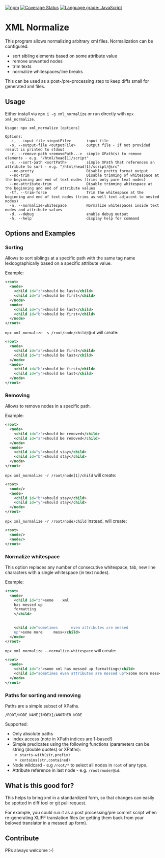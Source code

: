 [![npm](https://img.shields.io/npm/v/xml_normalize)](https://www.npmjs.com/package/xml_normalize)
[![Coverage Status](https://coveralls.io/repos/github/daniel-sc/xml_normalize/badge.svg?branch=main)](https://coveralls.io/github/daniel-sc/xml_normalize?branch=main)
[![Language grade: JavaScript](https://img.shields.io/lgtm/grade/javascript/g/daniel-sc/xml_normalize.svg?logo=lgtm&logoWidth=18)](https://lgtm.com/projects/g/daniel-sc/xml_normalize/context:javascript)

# XML Normalize

This program allows normalizing arbitrary xml files.
Normalization can be configured:

* sort sibling elements based on some attribute value
* remove unwanted nodes
* trim texts
* normalize whitespaces/line breaks

This can be used as a post-/pre-processing step to keep diffs small for generated xml files.

## Usage

Either install via `npm i -g xml_normalize` or run directly with `npx xml_normalize`.

```text
Usage: npx xml_normalize [options]

Options:
  -i, --input-file <inputFile>       input file
  -o, --output-file <outputFile>     output file - if not provided result is printed to stdout
  -r, --remove-path <removePath...>  simple XPath(s) to remove elements - e.g. "/html/head[1]/script"
  -s, --sort-path <sortPath>         simple XPath that references an attribute to sort - e.g. "/html/head[1]/script/@src"
  --no-pretty                        Disable pretty format output
  --no-trim                          Disable trimming of whitespace at the beginning and end of text nodes (trims only pure text nodes)
  --no-attribute-trim                Disable trimming whitespace at the beginning and end of attribute values
  -tf, --trim-force                  Trim the whitespace at the beginning and end of text nodes (trims as well text adjacent to nested nodes)
  -n, --normalize-whitespace         Normalize whitespaces inside text nodes and attribute values
  -d, --debug                        enable debug output
  -h, --help                         display help for command
```

## Options and Examples

### Sorting

Allows to sort siblings at a specific path 
with the same tag name lexicographically
based on a specific attribute value.

Example:

```xml
<root>
  <node>
    <child id="z">should be last</child>
    <child id="a">should be first</child>
  </node>
  <node>
    <child id="y">should be last</child>
    <child id="b">should be first</child>
  </node>
</root>
```

`npx xml_normalize -s /root/node/child/@id` will create:

```xml
<root>
  <node>
    <child id="a">should be first</child>
    <child id="z">should be last</child>
  </node>
  <node>
    <child id="b">should be first</child>
    <child id="y">should be last</child>
  </node>
</root>
```

### Removing

Allows to remove nodes in a specific path.


Example:

```xml
<root>
  <node>
    <child id="z">should be removed</child>
    <child id="a">should be removed</child>
  </node>
  <node>
    <child id="y">should stay</child>
    <child id="b">should stay</child>
  </node>
</root>
```

`npx xml_normalize -r /root/node[1]/child` will create:

```xml
<root>
  <node/>
  <node>
    <child id="b">should stay</child>
    <child id="y">should stay</child>
  </node>
</root>
```

`npx xml_normalize -r /root/node/child` instead, will create:

```xml
<root>
  <node/>
  <node/>
</root>
```

### Normalize whitespace

This option replaces any number of consecutive whitespace, tab, new line characters with a single whitespace (in text nodes).

Example:

```xml
<root>
  <node>
    <child id="z">some    xml
    has messed up 
    formatting
    </child>
      
      
    <child id="sometimes      even attributes are messed 
    up">some more     mess</child>
  </node>
</root>
```

`npx xml_normalize --normalize-whitespace` will create:

```xml
<root>
  <node>
    <child id="z">some xml has messed up formatting</child>
    <child id="sometimes even attributes are messed up">some more mess</child>
  </node>
</root>
```


### Paths for sorting and removing

Paths are a simple subset of XPaths.

```
/ROOT/NODE_NAME[INDEX]/ANOTHER_NODE
```

Supported:

* Only absolute paths
* Index access (note in XPath indices are 1-based!)
* Simple predicates using the following functions (parameters can be string (double quotes) or XPaths):
  * `starts-with(str,prefix)`
  * `contains(str,contained)`
* Node wildcard - e.g `/root/*` to select all nodes in `root` of any type.  
* Attribute reference in last node - e.g. `/root/node/@id`.


## What is this good for?

This helps to bring xml in a standardized form,
so that changes can easily be spotted in diff tool or git pull request.

For example, you could run it as a post processing/pre commit script when re-generating XLIFF translation files 
(or getting them back from your beloved translator in a messed up form).

## Contribute

PRs always welcome :-)
